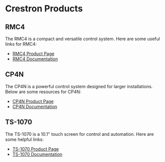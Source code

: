 # Crestron Products

## RMC4
The RMC4 is a compact and versatile control system. Here are some useful links for RMC4:

- [RMC4 Product Page](https://www.crestron.com/Products/Control-Hardware-Software/Hardware/Control-Systems/RMC4)
- [RMC4 Documentation](https://www.crestron.com/Support/Resource-Library)

## CP4N
The CP4N is a powerful control system designed for larger installations. Below are some resources for CP4N:

- [CP4N Product Page](https://www.crestron.com/Products/Control-Hardware-Software/Hardware/Control-Systems/CP4N)
- [CP4N Documentation](https://www.crestron.com/getmedia/be0f675e-d257-40a8-855b-1ed004a7235e/mg_pm_rmc4)

## TS-1070
The TS-1070 is a 10.1" touch screen for control and automation. Here are some helpful links:

- [TS-1070 Product Page](https://www.crestron.com/Products/Touch-Screens/TS-1070)
- [TS-1070 Documentation](https://www.crestron.com/Support/Resource-Library)